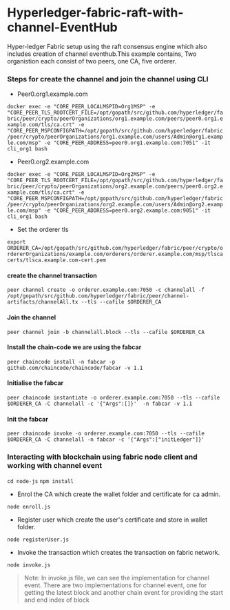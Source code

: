 # Hyperledger-fabric-raft-with-channel-EventHub
Hyper-ledger Fabric setup using the raft consensus engine which also includes creation of channel eventhub.This example contains, Two organistion each consist of two peers, one CA, five orderer.


### Steps for create the channel and join the channel using CLI

* Peer0.org1.example.com

`docker exec -e "CORE_PEER_LOCALMSPID=Org1MSP" -e "CORE_PEER_TLS_ROOTCERT_FILE=/opt/gopath/src/github.com/hyperledger/fabric/peer/crypto/peerOrganizations/org1.example.com/peers/peer0.org1.example.com/tls/ca.crt" -e "CORE_PEER_MSPCONFIGPATH=/opt/gopath/src/github.com/hyperledger/fabric/peer/crypto/peerOrganizations/org1.example.com/users/Admin@org1.example.com/msp" -e "CORE_PEER_ADDRESS=peer0.org1.example.com:7051" -it cli_org1 bash`

* Peer0.org2.example.com

`docker exec -e "CORE_PEER_LOCALMSPID=Org2MSP" -e "CORE_PEER_TLS_ROOTCERT_FILE=/opt/gopath/src/github.com/hyperledger/fabric/peer/crypto/peerOrganizations/org2.example.com/peers/peer0.org2.example.com/tls/ca.crt" -e "CORE_PEER_MSPCONFIGPATH=/opt/gopath/src/github.com/hyperledger/fabric/peer/crypto/peerOrganizations/org2.example.com/users/Admin@org2.example.com/msp" -e "CORE_PEER_ADDRESS=peer0.org2.example.com:9051" -it cli_org1 bash`

* Set the orderer tls

`export ORDERER_CA=/opt/gopath/src/github.com/hyperledger/fabric/peer/crypto/ordererOrganizations/example.com/orderers/orderer.example.com/msp/tlscacerts/tlsca.example.com-cert.pem`

#### create the channel transaction

`peer channel create -o orderer.example.com:7050 -c channelall -f /opt/gopath/src/github.com/hyperledger/fabric/peer/channel-artifacts/channelAll.tx --tls --cafile $ORDERER_CA`

#### Join the channel

`peer channel join -b channelall.block --tls --cafile $ORDERER_CA`


#### Install the chain-code we are using the fabcar

`peer chaincode install -n fabcar -p github.com/chaincode/chaincode/fabcar -v 1.1`


#### Initialise the fabcar

`peer chaincode instantiate -o orderer.example.com:7050 --tls --cafile $ORDERER_CA -C channelall -c '{"Args":[]}'  -n fabcar -v 1.1`

#### Init the fabcar

`peer chaincode invoke -o orderer.example.com:7050 --tls --cafile $ORDERER_CA -C channelall -n fabcar -c '{"Args":["initLedger"]}'`


### Interacting with blockchain using fabric node client and working with channel event

`cd node-js`
`npm install`

* Enrol the CA which create the wallet folder and certificate for ca admin.

`node enroll.js`

* Register user which create the user's certificate and store in wallet folder.

`node registerUser.js`

* Invoke the transaction which creates the transaction on fabric network.

`node invoke.js`


> Note: In invoke.js file, we can see the implementation for channel event. There are two implementations for channel event, one for getting the latest block and another chain event for providing the start and end index of block